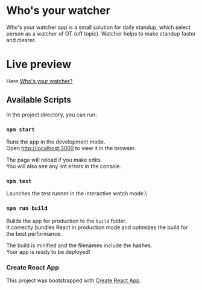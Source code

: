 # Who's your watcher

Who's your watcher app is a small solution for daily standup, which select person as a watcher of OT (off topic).
Watcher helps to make standup faster and clearer.

# Live preview

Here:[Who's your watcher?](https://patrjam.github.io/whos-your-watcher/)

## Available Scripts

In the project directory, you can run:

### `npm start`

Runs the app in the development mode.\
Open [http://localhost:3000](http://localhost:3000) to view it in the browser.

The page will reload if you make edits.\
You will also see any lint errors in the console.

### `npm test`

Launches the test runner in the interactive watch mode.\

### `npm run build`

Builds the app for production to the `build` folder.\
It correctly bundles React in production mode and optimizes the build for the best performance.

The build is minified and the filenames include the hashes.\
Your app is ready to be deployed!

### Create React App

This project was bootstrapped with [Create React App](https://github.com/facebook/create-react-app).
